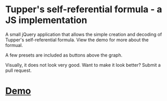 # Tupper's self-referential formula - a JS implementation
A small jQuery application that allows the simple creation and decoding of Tupper's self-referential formula. View the demo for more about the formual.

A few presets are included as buttons above the graph.

Visually, it does not look very good. Want to make it look better? Submit a pull request.

# [Demo](http://keelyhill.github.io/tuppers-formula/)
